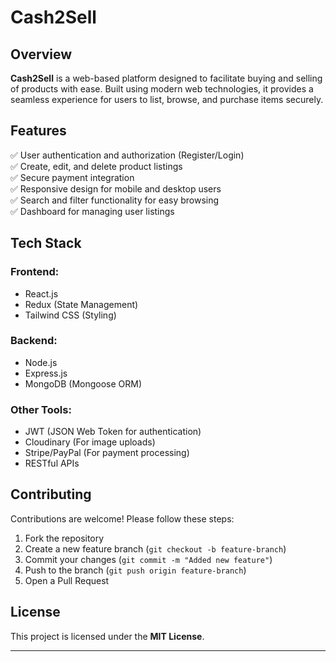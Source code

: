 # **Cash2Sell**  

## **Overview**  
**Cash2Sell** is a web-based platform designed to facilitate buying and selling of products with ease. Built using modern web technologies, it provides a seamless experience for users to list, browse, and purchase items securely.  

## **Features**  
✅ User authentication and authorization (Register/Login)  
✅ Create, edit, and delete product listings  
✅ Secure payment integration  
✅ Responsive design for mobile and desktop users  
✅ Search and filter functionality for easy browsing  
✅ Dashboard for managing user listings  

## **Tech Stack**  
### **Frontend:**  
- React.js  
- Redux (State Management)  
- Tailwind CSS (Styling)  

### **Backend:**  
- Node.js  
- Express.js  
- MongoDB (Mongoose ORM)  

### **Other Tools:**  
- JWT (JSON Web Token for authentication)  
- Cloudinary (For image uploads)  
- Stripe/PayPal (For payment processing)  
- RESTful APIs  

## **Contributing**  
Contributions are welcome! Please follow these steps:  
1. Fork the repository  
2. Create a new feature branch (`git checkout -b feature-branch`)  
3. Commit your changes (`git commit -m "Added new feature"`)  
4. Push to the branch (`git push origin feature-branch`)  
5. Open a Pull Request  

## **License**  
This project is licensed under the **MIT License**.  

---
